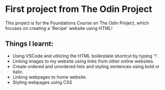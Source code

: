 # First project from The Odin Project

This project is for the Foundations Course on The Odin Project, which focuses on creating a 'Recipe' website using HTML!

## Things I learnt:
- Using VSCode and utilizing the HTML boilerplate shortcut by typing '!'.
- Linking images to my website using links from other online websites.
- Create ordered and unordered lists and styling sentences using bold or italic.
- Linking webpages to home website.
- Styling webpages using CSS
